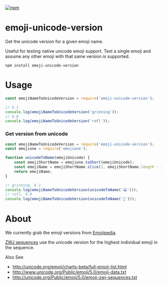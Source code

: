 [![npm](https://img.shields.io/npm/v/npm.svg?style=flat-square)](https://www.npmjs.com/package/emoji-unicode-version)

# emoji-unicode-version

Get the unicode version for a given emoji name.

Useful for testing native unicode emoji support. Test a single emoji and assume any other emoji with that same version is supported.

```
npm install emoji-unicode-version
```


# Usage

```js
const emojiNameToUnicodeVersion = require('emoji-unicode-version');

// 6.1
console.log(emojiNameToUnicodeVersion('grinning'));
// 9.0
console.log(emojiNameToUnicodeVersion('rofl'));
```

### Get version from unicode

```js
const emojiNameToUnicodeVersion = require('emoji-unicode-version');
const emojione = require('emojione');

function unicodeToName(emojiUnicode) {
	const emojiShortName = emojione.toShort(emojiUnicode);
	const emojiName = emojiShortName.slice(1, emojiShortName.length - 1);
	return emojiName;
}

// grinning, 6.1
console.log(emojiNameToUnicodeVersion(unicodeToName('😀')));
// rofl, 9.0
console.log(emojiNameToUnicodeVersion(unicodeToName('🤣')));
```


# About

We currently grab the emoji versions from [Emojipedia](http://emojipedia.org/unicode-6.1/).

[ZWJ sequences](http://emojipedia.org/emoji-zwj-sequences/) use the unicode version for the highest individual emoji in the sequence.


Also See

 - http://unicode.org/emoji/charts-beta/full-emoji-list.html
 - http://www.unicode.org/Public/emoji/5.0/emoji-data.txt
 - http://unicode.org/Public/emoji/5.0/emoji-zwj-sequences.txt
